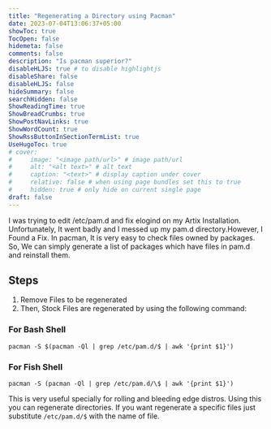 ```yaml
---
title: "Regenerating a Directory using Pacman"
date: 2023-07-04T13:06:37+05:00
showToc: true
TocOpen: false
hidemeta: false
comments: false
description: "Is pacman superior?"
disableHLJS: true # to disable highlightjs
disableShare: false
disableHLJS: false
hideSummary: false
searchHidden: false
ShowReadingTime: true
ShowBreadCrumbs: true
ShowPostNavLinks: true
ShowWordCount: true
ShowRssButtonInSectionTermList: true
UseHugoToc: true
# cover:
#     image: "<image path/url>" # image path/url
#     alt: "<alt text>" # alt text
#     caption: "<text>" # display caption under cover
#     relative: false # when using page bundles set this to true
#     hidden: true # only hide on current single page
draft: false
---
```

I was trying to edit /etc/pam.d and fix elogind on my Artix Installation. Unfortunately, It went badly and I messed up my pam.d directory.However, I Found a Fix. In pacman, It is very easy to check files owned by packages. So, We can simply generate a list of packages which have files in pam.d and reinstall them.

## Steps
1. Remove Files to be regenerated
2. Then, Stock Files are regenerated by using the following command:
### For Bash Shell

```pacman -S $(pacman -Ql | grep /etc/pam.d/$ | awk '{print $1}')```


### For Fish Shell

```pacman -S (pacman -Ql | grep /etc/pam.d/\$ | awk '{print $1}')```


This is very useful specially for rolling and bleeding edge distros. Using this you can regenerate directories. If you want regenerate a specific files just substitute `/etc/pam.d/$` with the name of file.
